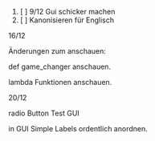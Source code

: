 1. [ ] 9/12 Gui schicker machen
2. [ ] Kanonisieren für Englisch

16/12

Änderungen zum anschauen:

def game_changer anschauen.

lambda Funktionen anschauen.

20/12

radio Button Test GUI

in GUI Simple Labels ordentlich anordnen.
